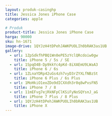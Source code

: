 ```yaml
---
layout: produk-casinghp
title: Jessica Jones iPhone Case
categories: apple

# Produk
product-title: Jessica Jones iPhone Case
harga: 90000
sku: hn-1671
image-drive: 1QYJzH4tDPehJAWKPUOLIh0bRAK3as1UB
gallery:
  - url: 1ZpSdkfhPBQ1Wn0ePE5zYclQRcdoiw0gw
    title: iPhone 5 / 5s / SE
  - url: 1SpqO4B-Dp9kkYc4pKd-8iXAEmU9LWaA3
    title: iPhone 6 / 6s
  - url: 1ZLnaYDRp42uGs4zh7vyD3rZYXLfNBzSt
    title: iPhone 6 Plus / 6s Plus
  - url: 1MoHkiO1eoZDo9dICXXdh3r0q8wPxsFN5
    title: iPhone 7 / 8
  - url: 11mEFvg7ejRkNFpClKSiFyNoSQYsnJ_aG
    title: iPhone 7 Plus / 8 Plus
  - url: 1QYJzH4tDPehJAWKPUOLIh0bRAK3as1UB
    title: iPhone X
---
```

